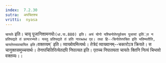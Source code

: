 ```yaml
---
index:  7.2.30
sutra:  अपचितश्च
vritti:  nyasa
---
```


`चायतेः` इति। चायृ पूजानिशामनयोः` (धा.पा.880) इति। अयं योगो यश्चिनोतेरपूर्वसय पूजायां वृतिं्त न प्रतिपद्यते तं प्रत्यारभ्यते। यस्तु प्रतिपद्यते तं प्रति नारब्धब्ध एव। तथा हि--चिनोतेरपचित इति भविष्यतीति, चायतेस्त्ववचायित इति।
`वक्तव्यम्` इति। व्याख्येयमित्यर्थः। तेत्रेदं व्याख्यानम्--चकारोऽत्र क्रियते। स चानुक्तसमुच्चयार्थः। तेनापचितिरित्येतदपि निपात्यत इति। एतच्च निपातयता चायतेः क्तिनि नित्यं चिभावो वक्तव्यः।।

